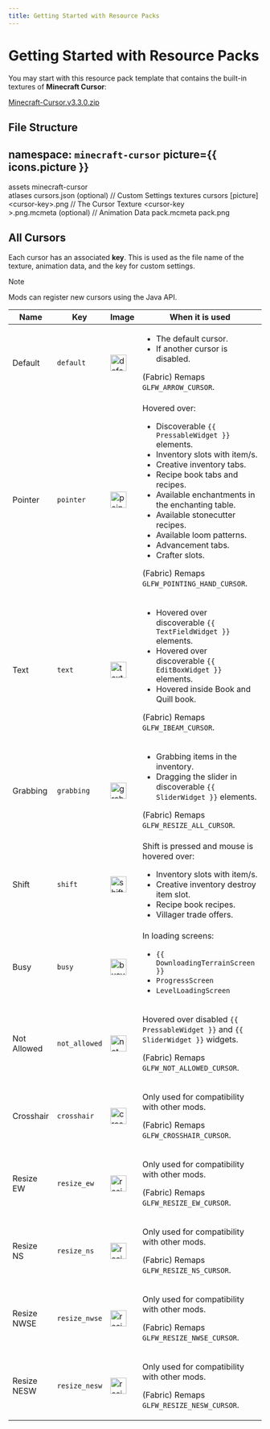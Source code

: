 ```yaml
---
title: Getting Started with Resource Packs
---
```

# Getting Started with Resource Packs
  
You may start with this resource pack template that contains the built-in textures of **Minecraft Cursor**:

[Minecraft-Cursor.v3.3.0.zip](https://github.com/user-attachments/files/18857805/Minecraft.Cursor.v3.3.0.zip)

## File Structure
**namespace**: `minecraft-cursor`
<LiteTree>
picture={{ icons.picture }}
---
assets
    minecraft-cursor                                                          
        atlases
            cursors.json&nbsp;(optional)    // Custom Settings
        textures
            cursors
              [picture]&lt;&#8203;cursor-key&#8203;&gt;.png                            // The Cursor Texture
              &lt;&#8203;cursor-key&#8203;&gt;.png.mcmeta&nbsp;(optional)  // Animation Data
pack.mcmeta
pack.png                                                                  
</LiteTree>

## All Cursors
Each cursor has an associated **key**. This is used as the file name of the texture, animation data, and the key for custom settings.

> [!NOTE]
> Mods can register new cursors using the Java API.

<table>
  <thead>
    <tr>
      <th>Name</th>
      <th>Key</th>
      <th>Image</th>
      <th>When it is used</th>
    </tr>
  </thead>
  <tbody>
    <tr>
      <td>Default</td>
      <td><code>default</code></td>
      <td><img src="/assets/cursors/default.png" width="32" alt="default"/></td>
      <td>
        <ul>
          <li>The default cursor.</li>
          <li>If another cursor is disabled.</li>
        </ul>
        <p>(Fabric) Remaps <code>GLFW_ARROW_CURSOR</code>.</p>
      </td>
    </tr>
    <tr>
      <td>Pointer</td>
      <td><code>pointer</code></td>
      <td><img src="/assets/cursors/pointer.png" width="32" alt="pointer"/></td>
      <td>
        <span>Hovered over:</span>
        <ul>
          <li>Discoverable <code>{{ PressableWidget }}</code> elements.</li>
          <li>Inventory slots with item/s.</li>
          <li>Creative inventory tabs.</li>
          <li>Recipe book tabs and recipes.</li>
          <li>Available enchantments in the enchanting table.</li>
          <li>Available stonecutter recipes.</li>
          <li>Available loom patterns.</li>
          <li>Advancement tabs.</li>
          <li>Crafter slots.</li>
        </ul>
        <p>(Fabric) Remaps <code>GLFW_POINTING_HAND_CURSOR</code>.</p>
      </td>
    </tr>
    <tr>
      <td>Text</td>
      <td><code>text</code></td>
      <td><img src="/assets/cursors/text.png" width="32" alt="text"/></td>
      <td>
        <ul>
          <li>Hovered over discoverable <code>{{ TextFieldWidget }}</code> elements.</li>
          <li>Hovered over discoverable <code>{{ EditBoxWidget }}</code> elements.</li>
          <li>Hovered inside Book and Quill book.</li>
        </ul>
        <p>(Fabric) Remaps <code>GLFW_IBEAM_CURSOR</code>.</p>
      </td>
    </tr>
    <tr>
      <td>Grabbing</td>
      <td><code>grabbing</code></td>
      <td><img src="/assets/cursors/grabbing.png" width="32" alt="grabbing"/></td>
      <td>
        <ul>
          <li>Grabbing items in the inventory.</li>
          <li>Dragging the slider in discoverable <code>{{ SliderWidget }}</code> elements.</li>
        </ul>
        <p>(Fabric) Remaps <code>GLFW_RESIZE_ALL_CURSOR</code>.</p>
      </td>
    </tr>
    <tr>
      <td>Shift</td>
      <td><code>shift</code></td>
      <td><img src="/assets/cursors/shift.png" width="32" alt="shift"/></td>
      <td>
        <span>Shift is pressed and mouse is hovered over:</span>
        <ul>
          <li>Inventory slots with item/s.</li>
          <li>Creative inventory destroy item slot.</li>
          <li>Recipe book recipes.</li>
          <li>Villager trade offers.</li>
        </ul>
      </td>
    </tr>
    <tr>
      <td>Busy</td>
      <td><code>busy</code></td>
      <td><img src="/assets/cursors/busy.png" width="32" alt="busy"/></td>
      <td>
        <span>In loading screens: </span>
        <ul>
          <li><code>{{ DownloadingTerrainScreen }}</code></li>
          <li><code>ProgressScreen</code></li>
          <li><code>LevelLoadingScreen</code></li>
        </ul>
      </td>
    </tr>
    <tr>
      <td>Not Allowed</td>
      <td><code>not_allowed</code></td>
      <td><img src="/assets/cursors/not_allowed.png" width="32" alt="not_allowed"/></td>
      <td>
        <p>Hovered over disabled <code>{{ PressableWidget }}</code> and <code>{{ SliderWidget }}</code> widgets.</p>
        <p>(Fabric) Remaps <code>GLFW_NOT_ALLOWED_CURSOR</code>.</p>
      </td>
    </tr>
    <tr>
      <td>Crosshair</td>
      <td><code>crosshair</code></td>
      <td><img src="/assets/cursors/crosshair.png" width="32" alt="crosshair"/></td>
      <td>
        <p>Only used for compatibility with other mods.</p>
        <p>(Fabric) Remaps <code>GLFW_CROSSHAIR_CURSOR</code>.</p>
      </td>
    </tr>
    <tr>
      <td>Resize EW</td>
      <td><code>resize_ew</code></td>
      <td><img src="/assets/cursors/resize_ew.png" width="32" alt="resize_ew"/></td>
      <td>
        <p>Only used for compatibility with other mods.</p>
        <p>(Fabric) Remaps <code>GLFW_RESIZE_EW_CURSOR</code>.</p>
      </td>
    </tr>
    <tr>
      <td>Resize NS</td>
      <td><code>resize_ns</code></td>
      <td><img src="/assets/cursors/resize_ns.png" width="32" alt="resize_ns"/></td>
      <td>
        <p>Only used for compatibility with other mods.</p>
        <p>(Fabric) Remaps <code>GLFW_RESIZE_NS_CURSOR</code>.</p>
      </td>
    </tr>
    <tr>
      <td>Resize NWSE</td>
      <td><code>resize_nwse</code></td>
      <td><img src="/assets/cursors/resize_nwse.png" width="32" alt="resize_nwse"/></td>
      <td>
        <p>Only used for compatibility with other mods.</p>
        <p>(Fabric) Remaps <code>GLFW_RESIZE_NWSE_CURSOR</code>.</p>
      </td>
    </tr>
    <tr>
      <td>Resize NESW</td>
      <td><code>resize_nesw</code></td>
      <td><img src="/assets/cursors/resize_nesw.png" width="32" alt="resize_nesw"/></td>
      <td>
        <p>Only used for compatibility with other mods.</p>
        <p>(Fabric) Remaps <code>GLFW_RESIZE_NESW_CURSOR</code>.</p>
      </td>
    </tr>
  </tbody>
</table>

<script setup lang="ts">
import { onMounted, onUnmounted, ref } from 'vue'
import useMappings from '../composables/useMappings'
import icons from '../utils/icons'

const { PressableWidget, TextFieldWidget, SliderWidget, EditBoxWidget, DownloadingTerrainScreen } = useMappings()

let tree: Element;

const updateNodes = () => {
  tree?.querySelectorAll('.lite-tree-node > .title')?.forEach((tree) => {
    tree.innerHTML = tree.innerHTML.replace(
      /(&lt;.cursor-key.&gt;)(?!<)/g, 
      '<span style="color: var(--vp-code-color);">$1</span>'
    )
  })
}

onMounted(() => {
  tree = document.querySelector('.lite-tree')
  tree.addEventListener('click', updateNodes)

  updateNodes()
})

onUnmounted(() => {
  if (tree) tree.removeEventListener('click', updateNodes)
})
</script>
